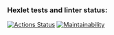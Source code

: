 ### Hexlet tests and linter status:
[![Actions Status](https://github.com/Georgyphyton/python-project-50/workflows/hexlet-check/badge.svg)](https://github.com/Georgyphyton/python-project-50/actions)
[![Maintainability](https://api.codeclimate.com/v1/badges/5f7068124757cf28fc30/maintainability)](https://codeclimate.com/github/Georgyphyton/python-project-50/maintainability)